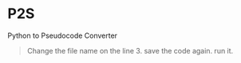 # P2S
Python to Pseudocode Converter

>Change the file name on the line 3.
>save the code again.
>run it.
